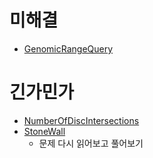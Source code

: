# 미해결
- [GenomicRangeQuery](https://github.com/Highjune/TIL/blob/master/Algorithm/Codility/GenomicRangeQuery.md)

# 긴가민가
- [NumberOfDiscIntersections](https://github.com/Highjune/TIL/blob/master/Algorithm/Codility/NumberOfDiscIntersections.md)
- [StoneWall](https://github.com/Highjune/TIL/blob/master/Algorithm/Codility/StoneWall.md) 
    - 문제 다시 읽어보고 풀어보기
    
